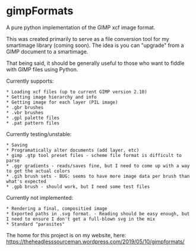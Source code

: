 # gimpFormats
A pure python implementation of the GIMP xcf image format.

This was created primarily to serve as a file conversion tool for my smartimage library (coming soon).  The idea is you can "upgrade" from a GIMP document to a smartimage.

That being said, it should be generally useful to those who want to fiddle with GIMP files using Python.

Currently supports:

    * Loading xcf files (up to current GIMP version 2.10)
    * Getting image hierarchy and info
    * Getting image for each layer (PIL image)
	* .gbr brushes
	* .vbr brushes
	* .gpl palette files
	* .pat pattern files

Currently testing/unstable:

    * Saving
    * Programatically alter documents (add layer, etc)
	* gimp .gtp tool preset files - scheme file format is difficult to parse
	* .ggr gradients - reads/saves fine, but I need to come up with a way to get the actual colors
	* .gih brush sets - BUG: seems to have more image data per brush than what's expected
	* .gpb brush - should work, but I need some test files

Currently not implemented:	

    * Rendering a final, compositied image
	* Exported paths in .svg format. - Reading should be easy enough, but I need to ensure I don't get a full-blown svg in the mix
	* Standard "parasites"

The home for this project is on my website, here:
https://theheadlesssourceman.wordpress.com/2019/05/10/gimpformats/

